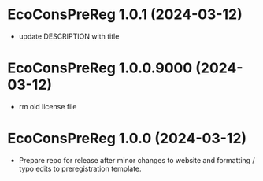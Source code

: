<!-- NEWS.md is maintained by https://cynkra.github.io/fledge, do not edit -->

# EcoConsPreReg 1.0.1 (2024-03-12)

- update DESCRIPTION with title


# EcoConsPreReg 1.0.0.9000 (2024-03-12)

-   rm old license file

# EcoConsPreReg 1.0.0 (2024-03-12)

-   Prepare repo for release after minor changes to website and formatting / typo edits to preregistration template.
